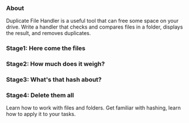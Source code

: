 ### About
Duplicate File Handler is a useful tool that can free some space on your drive. Write a handler that checks and compares 
files in a folder, displays the result, and removes duplicates.

### Stage1: Here come the files
### Stage2: How much does it weigh?
### Stage3: What's that hash about?
### Stage4: Delete them all

Learn how to work with files and folders. Get familiar with hashing, learn how to apply it to your tasks.
